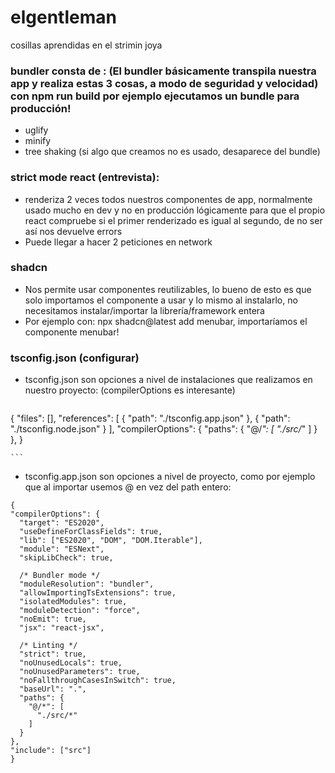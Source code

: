 # elgentleman
cosillas aprendidas en el strimin joya

### bundler consta de : (El bundler básicamente transpila nuestra app y realiza estas 3 cosas, a modo de seguridad y velocidad) con npm run build por ejemplo ejecutamos un bundle para producción!
  - uglify
  - minify
  - tree shaking (si algo que creamos no es usado, desaparece del bundle)

### strict mode react (entrevista):
  - renderiza 2 veces todos nuestros componentes de app, normalmente usado mucho en dev y no en producción lógicamente para que el propio react compruebe si el primer renderizado es igual al segundo, de no ser así nos devuelve errors
  - Puede llegar a hacer 2 peticiones en network

### shadcn
  - Nos permite usar componentes reutilizables, lo bueno de esto es que solo importamos el componente a usar y lo mismo al instalarlo, no necesitamos instalar/importar la librería/framework entera
  - Por ejemplo con: npx shadcn@latest add menubar, importaríamos el componente menubar!

### tsconfig.json (configurar)
  - tsconfig.json son opciones a nivel de instalaciones que realizamos en nuestro proyecto: (compilerOptions es interesante)
    ```
{
  "files": [],
  "references": [
    { "path": "./tsconfig.app.json" },
    { "path": "./tsconfig.node.json" }
  ],
  "compilerOptions": {
    "paths": {
      "@/*": [
        "./src/*"
      ]
    }
  }, 
}

    ```
  - tsconfig.app.json son opciones a nivel de proyecto, como por ejemplo que al importar usemos @ en vez del path entero:
  ```
{
  "compilerOptions": {
    "target": "ES2020",
    "useDefineForClassFields": true,
    "lib": ["ES2020", "DOM", "DOM.Iterable"],
    "module": "ESNext",
    "skipLibCheck": true,

    /* Bundler mode */
    "moduleResolution": "bundler",
    "allowImportingTsExtensions": true,
    "isolatedModules": true,
    "moduleDetection": "force",
    "noEmit": true,
    "jsx": "react-jsx",

    /* Linting */
    "strict": true,
    "noUnusedLocals": true,
    "noUnusedParameters": true,
    "noFallthroughCasesInSwitch": true,
    "baseUrl": ".",
    "paths": {
      "@/*": [
        "./src/*"
      ]
    }
},
  "include": ["src"]
}

  ```
